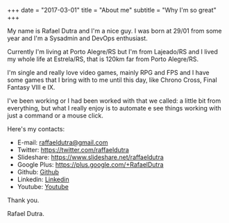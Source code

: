 +++
date = "2017-03-01"
title = "About me"
subtitle = "Why I'm so great"
+++

My name is Rafael Dutra and I'm a nice guy. I was born at 29/01 from some year and I'm a Sysadmin and DevOps enthusiast.

Currently I'm living at Porto Alegre/RS but I'm from Lajeado/RS and I lived my whole life at Estrela/RS, that is 120km far from Porto Alegre/RS.

I'm single and really love video games, mainly RPG and FPS and I have some games that I bring with to me until this day, like Chrono Cross, Final Fantasy VIII e IX.

I've been working or I had been worked with that we called: a little bit from everything, but what I really enjoy is to automate e see things working with just a command or a mouse click.

Here's my contacts:

- E-mail: <a href="mailto:raffaeldutra@gmail.com?Subject=Contato via site">raffaeldutra@gmail.com</a>  
- Twitter: <a href="https://twitter.com/raffaeldutra">https://twitter.com/raffaeldutra</a>  
- Slideshare: <a href="https://www.slideshare.net/raffaeldutra">https://www.slideshare.net/raffaeldutra</a>  
- Google Plus: <a href="https://plus.google.com/+RafaelDutra">https://plus.google.com/+RafaelDutra</a>  
- Github: <a href="https://github.com/raffaeldutra">Github</a>
- Linkedin: <a href="https://linkedin.com/in/rafaeldutra">Linkedin</a>
- Youtube: <a href="https://youtube.com/raffaeldutra/watch?v=jXqfY0Nn53Q&list=PLZJThJjvPpHlgV4AjZDstipTZhEuV_OIz">Youtube</a>

Thank you.

Rafael Dutra.
